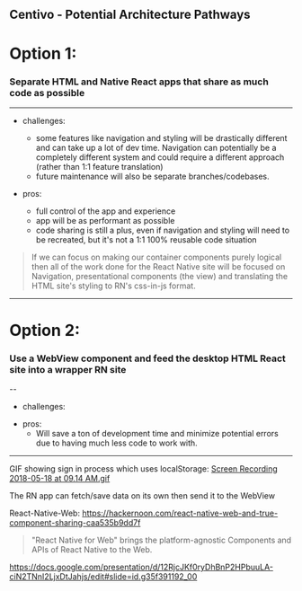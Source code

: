 ## Centivo - Potential Architecture Pathways

# **Option 1:**

### **Separate HTML and Native React apps that share as much code as possible**

---

* challenges:

  * some features like navigation and styling will be drastically different and can take up a lot of dev time. Navigation can potentially be a completely different system and could require a different approach (rather than 1:1 feature translation)
  * future maintenance will also be separate branches/codebases.

* pros:
  * full control of the app and experience
  * app will be as performant as possible
  * code sharing is still a plus, even if navigation and styling will need to be recreated, but it's not a 1:1 100% reusable code situation

> If we can focus on making our container components purely logical then all of the work done for the React Native site will be focused on Navigation, presentational components (the view) and translating the HTML site's styling to RN's css-in-js format.

---

# **Option 2:**

### **Use a WebView component and feed the desktop HTML React site into a wrapper RN site**

--

* challenges:

- pros:
  * Will save a ton of development time and minimize potential errors due to having much less code to work with.

---

GIF showing sign in process which uses localStorage: [Screen Recording 2018-05-18 at 09.14 AM.gif](https://cl.ly/rgkX)

The RN app can fetch/save data on its own then send it to the WebView

React-Native-Web: https://hackernoon.com/react-native-web-and-true-component-sharing-caa535b9dd7f

> "React Native for Web" brings the platform-agnostic Components and APIs of React Native to the Web.

https://docs.google.com/presentation/d/12RjcJKf0ryDhBnP2HPbuuLA-ciN2TNnI2LjxDtJahjs/edit#slide=id.g35f391192_00
